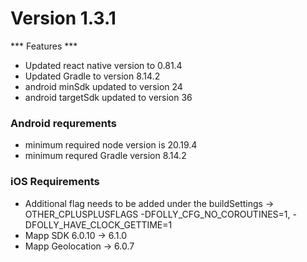 # Version 1.3.1
*** Features ***
- Updated react native version to 0.81.4
- Updated Gradle to version 8.14.2
- android minSdk updated to version 24
- android targetSdk updated to version 36

### Android requrements
* minimum required node version is 20.19.4
* minimum requred Gradle version 8.14.2

### iOS Requirements

* Additional flag needs to be added under the buildSettings -> OTHER_CPLUSPLUSFLAGS
    -DFOLLY_CFG_NO_COROUTINES=1,
    -DFOLLY_HAVE_CLOCK_GETTIME=1
* Mapp SDK 6.0.10 -> 6.1.0
* Mapp Geolocation -> 6.0.7
